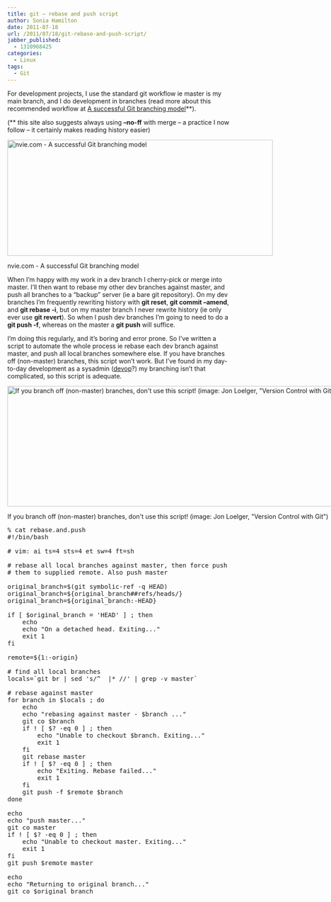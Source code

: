 ```yaml
---
title: git – rebase and push script
author: Sonia Hamilton
date: 2011-07-18
url: /2011/07/18/git-rebase-and-push-script/
jabber_published:
  - 1310968425
categories:
  - Linux
tags:
  - Git
---
```

For development projects, I use the standard git workflow ie master is my main branch, and I do development in branches (read more about this recommended workflow at [A successful Git branching model][1]**).

(** this site also suggests always using **&#8211;no-ff** with merge &#8211; a practice I now follow &#8211; it certainly makes reading history easier)

<div id="attachment_1086" class="wp-caption aligncenter" style="width: 608px">
  <a href="http://blog.snowfrog.net/wp-content/uploads/2011/07/branch-model.png"><img class="size-full wp-image-1086" title="branch-model" src="http://blog.snowfrog.net/wp-content/uploads/2011/07/branch-model.png" alt="nvie.com - A successful Git branching model" width="600" height="262" /></a>
  
  <p class="wp-caption-text">
    nvie.com - A successful Git branching model
  </p>
</div>

When I&#8217;m happy with my work in a dev branch I cherry-pick or merge into master. I&#8217;ll then want to rebase my other dev branches against master, and push all branches to a &#8220;backup&#8221; server (ie a bare git repository). On my dev branches I&#8217;m frequently rewriting history with **git reset**, **git commit &#8211;amend**, and **git rebase -i**, but on my master branch I never rewrite history (ie only ever use **git revert**). So when I push dev branches I&#8217;m going to need to do a **git push -f**, whereas on the master a **git push** will suffice.

I&#8217;m doing this regularly, and it&#8217;s boring and error prone. So I&#8217;ve written a script to automate the whole process ie rebase each dev branch against master, and push all local branches somewhere else. If you have branches off (non-master) branches, this script won&#8217;t work. But I&#8217;ve found in my day-to-day development as a sysadmin ([devop][2]?) my branching isn&#8217;t that complicated, so this script is adequate.

<div id="attachment_1084" class="wp-caption aligncenter" style="width: 869px">
  <a href="http://blog.snowfrog.net/wp-content/uploads/2011/07/branching.png"><img class="size-full wp-image-1084  " title="branching" src="http://blog.snowfrog.net/wp-content/uploads/2011/07/branching.png" alt="If you branch off (non-master) branches, don't use this script! (image: Jon Loelger, &quot;Version Control with Git&quot;)" width="861" height="272" /></a>
  
  <p class="wp-caption-text">
    If you branch off (non-master) branches, don't use this script! (image: Jon Loelger, "Version Control with Git")
  </p>
</div>

<pre>% cat rebase.and.push
#!/bin/bash

# vim: ai ts=4 sts=4 et sw=4 ft=sh

# rebase all local branches against master, then force push
# them to supplied remote. Also push master

original_branch=$(git symbolic-ref -q HEAD)
original_branch=${original_branch##refs/heads/}
original_branch=${original_branch:-HEAD}

if [ $original_branch = 'HEAD' ] ; then
    echo
    echo "On a detached head. Exiting..."
    exit 1
fi

remote=${1:-origin}

# find all local branches
locals=`git br | sed 's/^  |* //' | grep -v master`

# rebase against master
for branch in $locals ; do
    echo
    echo "rebasing against master - $branch ..."
    git co $branch
    if ! [ $? -eq 0 ] ; then
        echo "Unable to checkout $branch. Exiting..."
        exit 1
    fi
    git rebase master
    if ! [ $? -eq 0 ] ; then
        echo "Exiting. Rebase failed..."
        exit 1
    fi
    git push -f $remote $branch
done

echo
echo "push master..."
git co master
if ! [ $? -eq 0 ] ; then
    echo "Unable to checkout master. Exiting..."
    exit 1
fi
git push $remote master

echo
echo "Returning to original branch..."
git co $original_branch</pre>

 [1]: http://nvie.com/posts/a-successful-git-branching-model/
 [2]: http://devopsdownunder.org/
